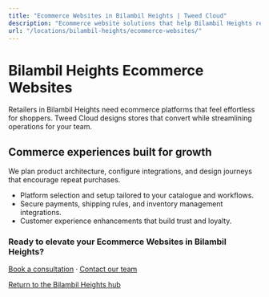 ```yaml
---
title: "Ecommerce Websites in Bilambil Heights | Tweed Cloud"
description: "Ecommerce website solutions that help Bilambil Heights retailers sell with confidence."
url: "/locations/bilambil-heights/ecommerce-websites/"
---
```


# Bilambil Heights Ecommerce Websites

Retailers in Bilambil Heights need ecommerce platforms that feel effortless for shoppers. Tweed Cloud designs stores that convert while streamlining operations for your team.

## Commerce experiences built for growth

We plan product architecture, configure integrations, and design journeys that encourage repeat purchases.

- Platform selection and setup tailored to your catalogue and workflows.
- Secure payments, shipping rules, and inventory management integrations.
- Customer experience enhancements that build trust and loyalty.

### Ready to elevate your Ecommerce Websites in Bilambil Heights?

[Book a consultation](/consultation/) · [Contact our team](/contact/)

[Return to the Bilambil Heights hub](/locations/bilambil-heights/)
